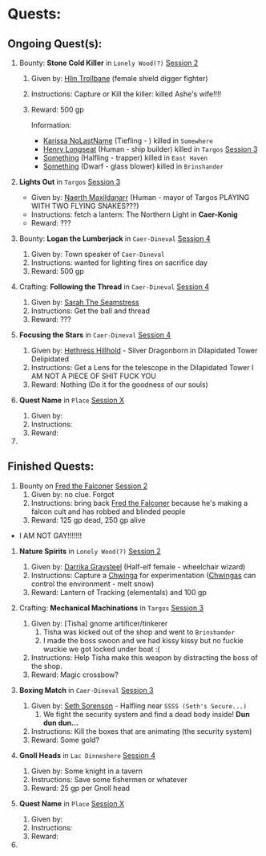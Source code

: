 # Quests:

## Ongoing Quest(s):

1. Bounty: **Stone Cold Killer** in `Lonely Wood(?)` [Session 2 ](02_session.md)

   1. Given by: <u>Hlin Trollbane</u> (female shield digger fighter)

   2. Instructions: Capture or Kill the killer: killed Ashe's wife!!!!

   3. Reward: 500 gp

      Information:

      * <u>Karissa NoLastName</u> (Tiefling - ) killed in `Somewhere`
      * <u>Henry Longseat</u> (Human - ship builder) killed in `Targos` [Session 3 ](03_session.md)
      * <u>Something</u> (Halfling - trapper) killed in `East Haven`
      * <u>Something</u> (Dwarf - glass blower) killed in `Brinshander`

2. **Lights Out** in `Targos`  [Session 3](03_session.md)

   * Given by: <u>Naerth Maxildanarr</u> (Human - mayor of Targos PLAYING WITH TWO FLYING SNAKES???)
   * Instructions: fetch a lantern: The Northern Light in **Caer-Konig** 
   * Reward: ???

3. Bounty: **Logan the Lumberjack** in `Caer-Dineval` [Session 4](04_session.md) 

   1. Given by: Town speaker of `Caer-Dineval` 
   2. Instructions: wanted for lighting fires on sacrifice day
   3. Reward: 500 gp

4. Crafting: **Following the Thread** in `Caer-Dineval` [Session 4](04_session.md) 
   1. Given by: <u>Sarah The Seamstress</u>
   2. Instructions: Get the ball and thread
   3. Reward: ???

5. **Focusing the Stars** in `Caer-Dineval` [Session 4](04_session.md) 

   1. Given by: <u>Hethress Hillhold</u> - Silver Dragonborn in Dilapidated Tower Delipidated 
   2. Instructions: Get a Lens for the telescope in the Dilapidated Tower I AM NOT A PIECE OF SHIT FUCK YOU
   3. Reward: Nothing (Do it for the goodness of our souls)

6. **Quest Name** in `Place` [Session X](0X_session.md) 

   1. Given by:
   2. Instructions:
   3. Reward:

7. 





## Finished Quests:

1. Bounty on <u>Fred the Falconer</u> [Session 2](02_session.md) 
   1. Given by: no clue. Forgot
   2. Instructions: bring back <u>Fred the Falconer</u> because he's making a falcon cult and has robbed and blinded people
   3. Reward: 125 gp dead, 250 gp alive

* I AM NOT GAY!!!!!!!

1. **Nature Spirits** in  `Lonely Wood(?)` [Session 2 ](02_session.md)
   1. Given by: <u>Darrika Graysteel</u> (Half-elf female - wheelchair wizard)
   2. Instructions: Capture a <u>Chwinga</u> for experimentation (<u>Chwingas</u> can control the environment - melt snow)
   3. Reward: Lantern of Tracking (elementals) and 100 gp

2. Crafting: **Mechanical Machinations**  in `Targos` [Session 3](03_session.md) 
   1. Given by: [Tisha] gnome artificer/tinkerer	
      1. Tisha was kicked out of the shop and went to `Brinshander`
      2. I made the boss swoon and we had kissy kissy but no fuckie wuckie we got locked under boat :(
   2. Instructions: Help Tisha make this weapon by distracting the boss of the shop.
   3. Reward: Magic crossbow?
3. **Boxing Match** in `Caer-Dineval`  [Session 3](03_session.md) 
   1. Given by: <u>Seth Sorenson</u>  - Halfling near `SSSS (Seth's Secure...) `
      1. We fight the security system and find a dead body inside! **Dun dun dun...** 
   2. Instructions: Kill the boxes that are animating (the security system) 
   3. Reward: Some gold?
5. **Gnoll Heads** in `Lac Dinneshere` [Session 4](04_session.md) 
   1. Given by: Some knight in a tavern
   2. Instructions: Save some fishermen or whatever
   3. Reward: 25 gp per Gnoll head
5. **Quest Name** in `Place` [Session X](0X_session.md) 
   1. Given by:
   2. Instructions:
   3. Reward:
6. 

